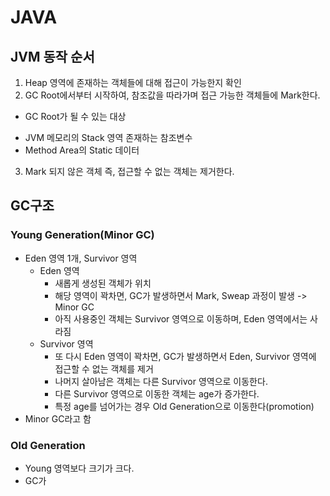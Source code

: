 # JAVA

## JVM 동작 순서
1. Heap 영역에 존재하는 객체들에 대해 접근이 가능한지 확인
2. GC Root에서부터 시작하여, 참조값을 따라가며 접근 가능한 객체들에 Mark한다.
  * GC Root가 될 수 있는 대상
  - JVM 메모리의 Stack 영역 존재하는 참조변수
  - Method Area의 Static 데이터
3. Mark 되지 않은 객체 즉, 접근할 수 없는 객체는 제거한다.

## GC구조
### Young Generation(Minor GC)
- Eden 영역 1개, Survivor 영역
  * Eden 영역
    - 새롭게 생성된 객체가 위치
    - 해당 영역이 꽉차면, GC가 발생하면서 Mark, Sweap 과정이 발생 -> Minor GC
    - 아직 사용중인 객체는 Survivor 영역으로 이동하며, Eden 영역에서는 사라짐
  * Survivor 영역
    - 또 다시 Eden 영역이 꽉차면, GC가 발생하면서 Eden, Survivor 영역에 접근할 수 없는 객체를 제거
    - 나머지 살아남은 객체는 다른 Survivor 영역으로 이동한다.
    - 다른 Survivor 영역으로 이동한 객체는 age가 증가한다.
    - 특정 age를 넘어가는 경우 Old Generation으로 이동한다(promotion)
- Minor GC라고 함

### Old Generation
- Young 영역보다 크기가 크다.
- GC가 
